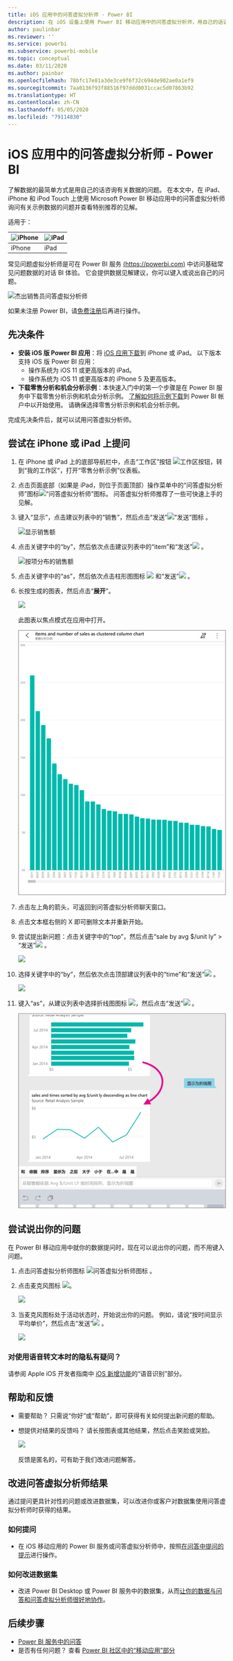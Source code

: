 ```yaml
---
title: iOS 应用中的问答虚拟分析师 - Power BI
description: 在 iOS 设备上使用 Power BI 移动应用中的问答虚拟分析师，用自己的话语来询问有关示例数据的问题。
author: paulinbar
ms.reviewer: ''
ms.service: powerbi
ms.subservice: powerbi-mobile
ms.topic: conceptual
ms.date: 03/11/2020
ms.author: painbar
ms.openlocfilehash: 78bfc17e81a3de3ce9f6f32c694de902ae0a1ef9
ms.sourcegitcommit: 7aa0136f93f88516f97ddd8031ccac5d07863b92
ms.translationtype: HT
ms.contentlocale: zh-CN
ms.lasthandoff: 05/05/2020
ms.locfileid: "79114830"
---
```

# <a name="qa-virtual-analyst-in-ios-apps---power-bi"></a>iOS 应用中的问答虚拟分析师 - Power BI

了解数据的最简单方式是用自己的话咨询有关数据的问题。 在本文中，在 iPad、iPhone 和 iPod Touch 上使用 Microsoft Power BI 移动应用中的问答虚拟分析师询问有关示例数据的问题并查看特别推荐的见解。 

适用于：

| ![iPhone](./media/mobile-apps-ios-qna/iphone-logo-50-px.png) | ![iPad](./media/mobile-apps-ios-qna/ipad-logo-50-px.png) |
|:--- |:--- |
| iPhone |iPad |

常见问题虚拟分析师是可在 Power BI 服务 [(https://powerbi.com)](https://powerbi.com) 中访问基础常见问题数据的对话 BI 体验。 它会提供数据见解建议，你可以键入或说出自己的问题。

![杰出销售员问答虚拟分析师](./media/mobile-apps-ios-qna/power-bi-ios-q-n-a-top-sale-intro.png)

如果未注册 Power BI，请[免费注册](https://app.powerbi.com/signupredirect?pbi_source=web)后再进行操作。

## <a name="prerequisites"></a>先决条件

* **安装 iOS 版 Power BI 应用**：将 [iOS 应用下载](https://go.microsoft.com/fwlink/?LinkId=522062)到 iPhone 或 iPad。
以下版本支持 iOS 版 Power BI 应用：
    * 操作系统为 iOS 11 或更高版本的 iPad。
    * 操作系统为 iOS 11 或更高版本的 iPhone 5 及更高版本。
* **下载零售分析和机会分析示例**：本快速入门中的第一个步骤是在 Power BI 服务中下载零售分析示例和机会分析示例。 [了解如何将示例下载](./mobile-apps-download-samples.md)到 Power BI 帐户中以开始使用。 请确保选择零售分析示例和机会分析示例。

完成先决条件后，就可以试用问答虚拟分析师。

## <a name="try-asking-questions-on-your-iphone-or-ipad"></a>尝试在 iPhone 或 iPad 上提问
1. 在 iPhone 或 iPad 上的底部导航栏中，点击“工作区”按钮 ![工作区按钮](./media/mobile-apps-ios-qna/power-bi-iphone-workspaces-button.png)，转到“我的工作区”，打开“零售分析示例”仪表板。

2. 点击页面底部（如果是 iPad，则位于页面顶部）操作菜单中的“问答虚拟分析师”图标![“问答虚拟分析师”图标](././media/mobile-apps-ios-qna/power-bi-ios-q-n-a-icon.png)。
     问答虚拟分析师推荐了一些可快速上手的见解。
3. 键入“显示”，点击建议列表中的“销售”，然后点击“发送”![“发送”图标](./media/mobile-apps-ios-qna/power-bi-ios-qna-send-icon.png)    。

    ![显示销售额](./media/mobile-apps-ios-qna/power-bi-ios-q-n-a-show-sales.png)
4. 点击关键字中的“by”，然后依次点击建议列表中的“item”和“发送”![](./media/mobile-apps-ios-qna/power-bi-ios-qna-send-icon.png)    。

    ![按项分布的销售额](./media/mobile-apps-ios-qna/power-bi-ios-q-n-a-sale-by-item.png)
5. 点击关键字中的“as”，然后依次点击柱形图图标 ![](./media/mobile-apps-ios-qna/power-bi-ios-q-n-a-column-chart-icon.png) 和“发送”![](./media/mobile-apps-ios-qna/power-bi-ios-qna-send-icon.png)   。
6. 长按生成的图表，然后点击“**展开**”。

    ![](media/mobile-apps-ios-qna/power-bi-ios-q-n-a-tap-expand-feedback.png)

    此图表以焦点模式在应用中打开。

    ![](media/mobile-apps-ios-qna/power-bi-ios-q-n-a-expanded-chart.png)
7. 点击左上角的箭头，可返回到问答虚拟分析师聊天窗口。
8. 点击文本框右侧的 X 即可删除文本并重新开始。
9. 尝试提出新问题：点击关键字中的“top”，然后点击“sale by avg $/unit ly” > “发送”![](./media/mobile-apps-ios-qna/power-bi-ios-qna-send-icon.png)    。

    ![](media/mobile-apps-ios-qna/power-bi-ios-q-n-a-top-sale-2.png)
10. 选择关键字中的“by”，然后依次点击顶部建议列表中的“time”和“发送”![](./media/mobile-apps-ios-qna/power-bi-ios-qna-send-icon.png)    。

     ![](media/mobile-apps-ios-qna/power-bi-ios-q-n-a-top-sale-by-time.png)
11. 键入“as”，从建议列表中选择折线图图标 ![](./media/mobile-apps-ios-qna/power-bi-ios-q-n-a-line-chart-icon.png)，然后点击“发送”![](./media/mobile-apps-ios-qna/power-bi-ios-qna-send-icon.png)   。

    ![](media/mobile-apps-ios-qna/power-bi-ios-q-n-a-top-sale-as-line.png)

## <a name="try-saying-your-questions"></a>尝试说出你的问题
在 Power BI 移动应用中就你的数据提问时，现在可以说出你的问题，而不用键入问题。

1. 点击问答虚拟分析师图标 ![问答虚拟分析师图标](././media/mobile-apps-ios-qna/power-bi-ios-q-n-a-icon.png) 。
2. 点击麦克风图标 ![](media/mobile-apps-ios-qna/power-bi-ios-qna-mic-icon.png)。

    ![](media/mobile-apps-ios-qna/power-bi-ios-qna-mic-on.png)

1. 当麦克风图标处于活动状态时，开始说出你的问题。 例如，请说“按时间显示平均单价”，然后点击“发送”![](./media/mobile-apps-ios-qna/power-bi-ios-qna-send-icon.png)  。

    ![](media/mobile-apps-ios-qna/power-bi-ios-qna-speech-complete.png)

### <a name="questions-about-privacy-when-using-speech-to-text"></a>对使用语音转文本时的隐私有疑问？
请参阅 Apple iOS 开发者指南中 [iOS 新增功能](https://go.microsoft.com/fwlink/?linkid=845624)的“语音识别”部分。

## <a name="help-and-feedback"></a>帮助和反馈
* 需要帮助？ 只需说“你好”或“帮助”，即可获得有关如何提出新问题的帮助。
* 想提供对结果的反馈吗？ 请长按图表或其他结果，然后点击笑脸或哭脸。

    ![](media/mobile-apps-ios-qna/power-bi-ios-q-n-a-tap-feedback.png)

    反馈是匿名的，可有助于我们改进问题解答。

## <a name="enhance-your-qa-virtual-analyst-results"></a>改进问答虚拟分析师结果
通过提问更具针对性的问题或改进数据集，可以改进你或客户对数据集使用问答虚拟分析师时获得的结果。

### <a name="how-to-ask-questions"></a>如何提问
* 在 iOS 移动应用的 Power BI 服务或问答虚拟分析师中，按照[在问答中提问的提示](../end-user-q-and-a-tips.md)进行操作。

### <a name="how-to-enhance-the-dataset"></a>如何改进数据集
* 改进 Power BI Desktop 或 Power BI 服务中的数据集，从而[让你的数据与问答和问答虚拟分析师很好地协作](../../service-prepare-data-for-q-and-a.md)。

## <a name="next-steps"></a>后续步骤
* [Power BI 服务中的问答](../end-user-q-and-a.md)
* 是否有任何问题？ 查看 [Power BI 社区中的“移动应用”部分](https://go.microsoft.com/fwlink/?linkid=839277)
